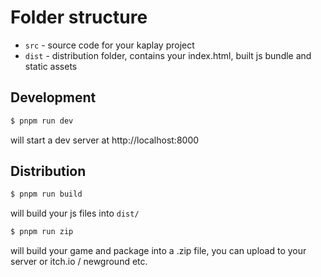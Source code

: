 # Folder structure

- `src` - source code for your kaplay project
- `dist` - distribution folder, contains your index.html, built js bundle and static assets


## Development

```sh
$ pnpm run dev
```

will start a dev server at http://localhost:8000

## Distribution

```sh
$ pnpm run build
```

will build your js files into `dist/`

```sh
$ pnpm run zip
```

will build your game and package into a .zip file, you can upload to your server or itch.io / newground etc.